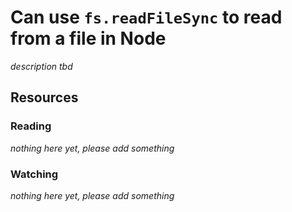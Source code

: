 # Can use `fs.readFileSync` to read from a file in Node

_description tbd_

## Resources

### Reading

_nothing here yet, please add something_

### Watching

_nothing here yet, please add something_
